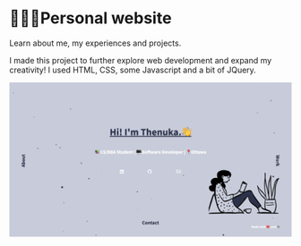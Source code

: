 # 👩🏾‍💻Personal website

Learn about me, my experiences and projects.

I made this project to further explore web development and expand my creativity! I used HTML, CSS, some Javascript and a bit of JQuery. 

![Website Screenshot](/images/screenshot.png)

